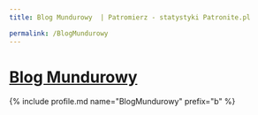 ```yaml
---
title: Blog Mundurowy  | Patromierz - statystyki Patronite.pl

permalink: /BlogMundurowy
---
```


# [Blog Mundurowy ](https://patronite.pl/BlogMundurowy)

{% include profile.md name="BlogMundurowy" prefix="b" %}
